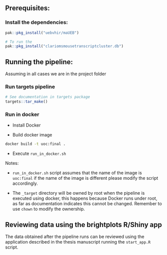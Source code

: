 
## Prerequisites:

### Install the dependencies:

``` r
pak::pkg_install("uebvhir/maUEB")

# To run the
pak::pkg_install("clariomsmousetranscriptcluster.db")
```

## Running the pipeline:

Assuming in all cases we are in the project folder

### Run targets pipeline

``` r
# See documentation in targets package
targets::tar_make()
```

### Run in docker

  - Install Docker

  - Build docker image

<!-- end list -->

``` bash
docker build -t uoc:final .
```

  - Execute `run_in_docker.sh`

Notes:

  - `run_in_docker.sh` script assumes that the name of the image is
    `uoc:final` if the name of the image is different please modify the
    script accordingly.

  - The `_target` directory will be owned by root when the pipeline is
    executed using docker, this happens because Docker runs under root,
    as far as documentation indicates this cannot be changed. Remember
    to use `chown` to modify the ownership.

## Reviewing data using the brightplots R/Shiny app

The data obtained after the pipeline runs can be reviewed using the
application described in the thesis manuscript running the `start_app.R`
script.
